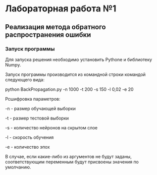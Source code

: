 # Лабораторная работа №1
## Реализация метода обратного распространения ошибки

### Запуск программы
 Для запуска решения необходимо установить Pythone и библиотеку Numpy.

 Запуск программы производится из командной строки командой следующего вида:

 python BackPropagation.py -n 1000 -t 200 -s 150 -l 0,02 -e 20
 
 Рсшифровка параметров:
 
 -n - размер обучающей выборки
 
 -t - размер тестовой выборки
 
 -s - количество нейронов на скрытом слое
 
 -l - скорость обучения

 -e - количество эпох
 
 В случае, если какие-либо из аргументов не будут заданы, соответствующим переменным будут присвоены значения по умолчанию.